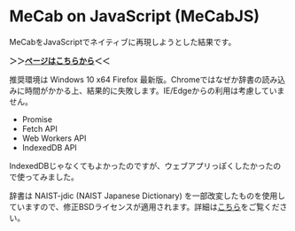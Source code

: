 # MeCab on JavaScript (MeCabJS)
MeCabをJavaScriptでネイティブに再現しようとした結果です。

**＞＞[ページはこちらから](https://ys0115.github.io/MeCabJS/)＜＜**

推奨環境は Windows 10 x64 Firefox 最新版。Chromeではなぜか辞書の読み込みに時間がかかる上、結果的に失敗します。IE/Edgeからの利用は考慮していません。
- Promise
- Fetch API
- Web Workers API
- IndexedDB API

IndexedDBじゃなくてもよかったのですが、ウェブアプリっぽくしたかったので使ってみました。

辞書は NAIST-jdic (NAIST Japanese Dictionary) を一部改変したものを使用していますので、修正BSDライセンスが適用されます。詳細は[こちら](naist-jdic.copying.txt)をご覧ください。